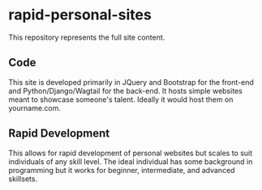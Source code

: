 # rapid-personal-sites

This repository represents the full site content.

## Code

This site is developed primarily in JQuery and Bootstrap for the front-end and Python/Django/Wagtail for the back-end.  It hosts simple websites meant to showcase someone's talent.  Ideally it would host them on yourname.com.  

## Rapid Development

This allows for rapid development of personal websites but scales to suit individuals of any skill level.  The ideal individual has some background in programming but it works for beginner, intermediate, and advanced skillsets.

